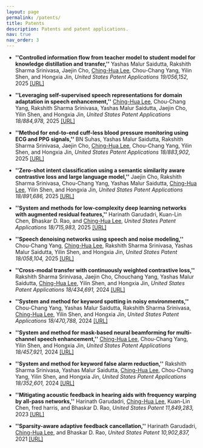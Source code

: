 ```yaml
---
layout: page
permalink: /patents/
title: Patents
description: Patents and patent applications.
nav: true
nav_order: 3
---
```


- **''Controlled information flow from teacher model to student model for knowledge distillation and transfer,''** Yashas Malur Saidutta, Rakshith Sharma Srinivasa, Jaejin Cho, <ins>Ching-Hua Lee</ins>, Chou-Chang Yang, Yilin Shen, and Hongxia Jin, *United States Patent Applications 19/056,152,* 2025 [[URL]](https://patents.google.com/patent/US20250273084A1/en)

- **''Leveraging self-supervised speech representations for domain adaptation in speech enhancement,''** <ins>Ching-Hua Lee</ins>, Chou-Chang Yang, Rakshith Sharma Srinivasa, Yashas Malur Saidutta, Jaejin Cho, Yilin Shen, and Hongxia Jin, *United States Patent Applications 18/884,978,* 2025 [[URL]](https://patents.google.com/patent/US20250095666A1/en)

- **''Method for end-to-end cuff-less blood pressure monitoring using ECG and PPG signals,''** BN Suhas, Yashas Malur Saidutta, Rakshith Sharma Srinivasa, Jaejin Cho, <ins>Ching-Hua Lee</ins>, Chou-Chang Yang, Yilin Shen, and Hongxia Jin, *United States Patent Applications 18/883,902,* 2025 [[URL]](https://patents.google.com/patent/US20250090033A1/en)

- **''Zero-shot intent classification using a semantic similarity aware contrastive loss and large language model,''** Jaejin Cho, Rakshith Sharma Srinivasa, Chou-Chang Yang, Yashas Malur Saidutta, <ins>Ching-Hua Lee</ins>, Yilin Shen, and Hongxia Jin, *United States Patent Applications 18/891,686,* 2025 [[URL]](https://patents.google.com/patent/US20250095638A1/en)

- **''System and methods for low-complexity deep learning networks with augmented residual features,''** Harinath Garudadri, Kuan-Lin Chen, Bhaskar D. Rao, and <ins>Ching-Hua Lee</ins>, *United States Patent Applications 18/715,983,* 2025 [[URL]](https://www.freepatentsonline.com/y2025/0036953.html)

- **''Speech denoising networks using speech and noise modeling,''** Chou-Chang Yang, <ins>Ching-Hua Lee</ins>, Rakshith Sharma Srinivasa, Yashas Malur Saidutta, Yilin Shen, and Hongxia Jin, *United States Patent 18/058,104,* 2025 [[URL]](https://patents.google.com/patent/US12260874B2/en)
  
- **''Cross-modal transfer with continuously weighted contrastive loss,''** Rakshith Sharma Srinivasa, Jaejin Cho, Chouchang Yang, Yashas Malur Saidutta, <ins>Ching-Hua Lee</ins>, Yilin Shen, and Hongxia Jin, *United States Patent Applications 18/434,691,* 2024 [[URL]](https://www.freepatentsonline.com/y2024/0394592.html)

- **''System and method for keyword spotting in noisy environments,''** Chou-Chang Yang, Yashas Malur Saidutta, Rakshith Sharma Srinivasa, <ins>Ching-Hua Lee</ins>, Yilin Shen, and Hongxia Jin, *United States Patent Applications 18/470,788,* 2024 [[URL]](https://patents.google.com/patent/US20240339123A1/en)

- **''System and method for mask-based neural beamforming for multi-channel speech enhancement,''** <ins>Ching-Hua Lee</ins>, Chou-Chang Yang, Yilin Shen, and Hongxia Jin, *United States Patent Applications 18/457,921,* 2024 [[URL]](https://patents.google.com/patent/US20240331715A1/en)

- **''System and method for keyword false alarm reduction,''** Rakshith Sharma Srinivasa, Yashas Malur Saidutta, <ins>Ching-Hua Lee</ins>, Chou-Chang Yang, Yilin Shen, and Hongxia Jin, *United States Patent Applications 18/352,601,* 2024 [[URL]](https://patents.google.com/patent/US20240185850A1/en)

- **''Mitigating acoustic feedback in hearing aids with frequency warping by all-pass networks,''** Harinath Garudadri, <ins>Ching-Hua Lee</ins>, Kuan-Lin Chen, fred harris, and Bhaskar D. Rao, *United States Patent 11,849,283,* 2023 [[URL]](https://patents.google.com/patent/US11849283B2/en)

- **''Sparsity-aware adaptive feedback cancellation,''**  Harinath Garudadri, <ins>Ching-Hua Lee</ins>, and Bhaskar D. Rao, *United States Patent 10,902,837,* 2021 [[URL]](https://patents.google.com/patent/US10902837B2/en) 
